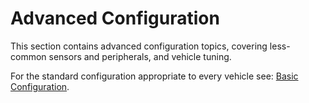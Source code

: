 # Advanced Configuration

This section contains advanced configuration topics, covering less-common sensors and peripherals, and vehicle tuning.

For the standard configuration appropriate to every vehicle see: [Basic Configuration](../config/README.md).